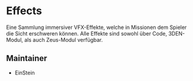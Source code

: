 # Effects

Eine Sammlung immersiver VFX-Effekte, welche in Missionen dem Spieler die Sicht erschweren können. Alle Effekte sind sowohl über Code, 3DEN-Modul, als auch Zeus-Modul verfügbar.

## Maintainer

- EinStein
